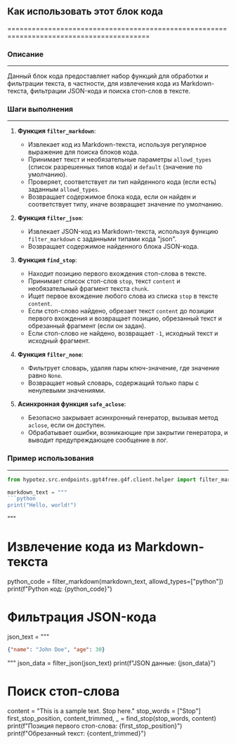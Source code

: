 ## Как использовать этот блок кода
=========================================================================================

### Описание
-------------------------
Данный блок кода предоставляет набор функций для обработки и фильтрации текста, в частности, для извлечения кода из Markdown-текста, фильтрации JSON-кода и поиска стоп-слов в тексте.

### Шаги выполнения
-------------------------
1. **Функция `filter_markdown`**:
    - Извлекает код из Markdown-текста, используя регулярное выражение для поиска блоков кода.
    - Принимает текст и необязательные параметры `allowd_types` (список разрешенных типов кода) и `default` (значение по умолчанию).
    - Проверяет, соответствует ли тип найденного кода (если есть) заданным `allowd_types`.
    - Возвращает содержимое блока кода, если он найден и соответствует типу, иначе возвращает значение по умолчанию.

2. **Функция `filter_json`**:
    - Извлекает JSON-код из Markdown-текста, используя функцию `filter_markdown` с заданными типами кода "json".
    - Возвращает содержимое найденного блока JSON-кода.

3. **Функция `find_stop`**:
    - Находит позицию первого вхождения стоп-слова в тексте.
    - Принимает список стоп-слов `stop`, текст `content` и необязательный фрагмент текста `chunk`.
    - Ищет первое вхождение любого слова из списка `stop` в тексте `content`.
    - Если стоп-слово найдено, обрезает текст `content` до позиции первого вхождения и возвращает позицию, обрезанный текст и обрезанный фрагмент (если он задан).
    - Если стоп-слово не найдено, возвращает `-1`, исходный текст и исходный фрагмент.

4. **Функция `filter_none`**:
    - Фильтрует словарь, удаляя пары ключ-значение, где значение равно `None`.
    - Возвращает новый словарь, содержащий только пары с ненулевыми значениями.

5. **Асинхронная функция `safe_aclose`**:
    - Безопасно закрывает асинхронный генератор, вызывая метод `aclose`, если он доступен.
    - Обрабатывает ошибки, возникающие при закрытии генератора, и выводит предупреждающее сообщение в лог.

### Пример использования
-------------------------
```python
from hypotez.src.endpoints.gpt4free.g4f.client.helper import filter_markdown, filter_json, find_stop

markdown_text = """
```python
print("Hello, world!")
```
"""

# Извлечение кода из Markdown-текста
python_code = filter_markdown(markdown_text, allowd_types=["python"])
print(f"Python код: {python_code}")

# Фильтрация JSON-кода
json_text = """
```json
{"name": "John Doe", "age": 30}
```
"""
json_data = filter_json(json_text)
print(f"JSON данные: {json_data}")

# Поиск стоп-слова
content = "This is a sample text. Stop here."
stop_words = ["Stop"]
first_stop_position, content_trimmed, _ = find_stop(stop_words, content)
print(f"Позиция первого стоп-слова: {first_stop_position}")
print(f"Обрезанный текст: {content_trimmed}")
```